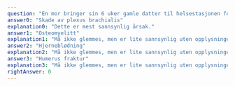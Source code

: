 ```yaml
---
question: "En mor bringer sin 6 uker gamle datter til helsestasjonen fordi piken ikke ser ut til å bevege sin venstre arm på normal måte. Piken ble født i seteleie etter en slitsom og langvarig fødsel, fødselsvekten var 4500 gram. Hun framstår for øvrig frisk og i god allmentilstand. Hva er mest sannsynlige årsak til jentens problemer med venstre arm?"
answer0: "Skade av plexus brachialis"
explanation0: "Dette er mest sannsynlig årsak."
answer1: "Osteomyelitt"
explanation1: "Må ikke glemmes, men er lite sannsynlig uten opplysninger som tyder på feber."
answer2: "Hjerneblødning"
explanation2: "Må ikke glemmes, men er lite sannsynlig uten opplysninger som tyder på feber."
answer3: "Humerus fraktur"
explanation3: "Må ikke glemmes, men er lite sannsynlig uten opplysninger som tyder på feber."
rightAnswer: 0
---
```

